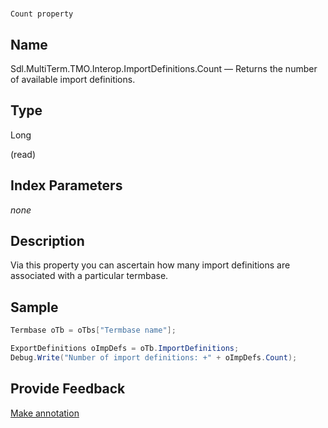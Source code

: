 

# 
    Count property



## Name

Sdl.MultiTerm.TMO.Interop.ImportDefinitions.Count —          Returns the number of available import definitions.



## Type

Long

(read)



## Index Parameters
*none*


## Description



Via this property you can ascertain how many import definitions are associated with a particular termbase.



## Sample


```cs
Termbase oTb = oTbs["Termbase name"];

ExportDefinitions oImpDefs = oTb.ImportDefinitions;
Debug.Write("Number of import definitions: +" + oImpDefs.Count);
```



## Provide Feedback

[Make annotation](mailto:sdk-feedback@sdl.com&amp;subject=Reference%20for%20Sdl.MultiTerm.TMO.Interop.ImportDefinitions.Count)

